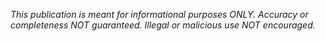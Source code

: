 *This publication is meant for informational purposes ONLY. Accuracy or completeness NOT guaranteed. Illegal or malicious use NOT encouraged.*